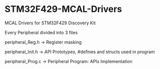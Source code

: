 # STM32F429-MCAL-Drivers
MCAL Drivers for STM32F429 Discovery Kit

Every Peripheral divided into 3 files

peripheral_Reg.h -> Register masking

peripheral_Init.h -> API Prototypes, #defines and structs used in program

peripheral_Prog.c -> Peripheral Program: APIs Implementation
